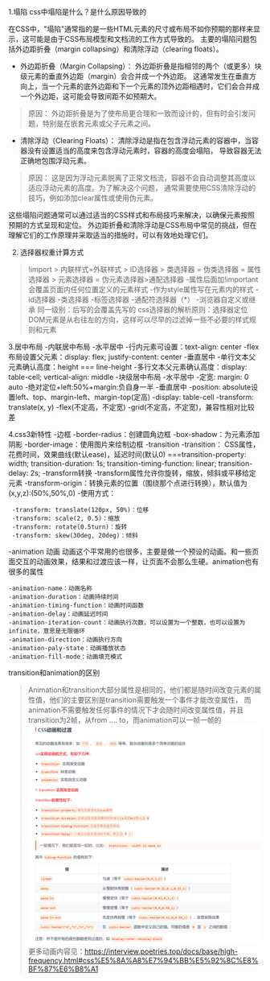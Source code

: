 1.塌陷
css中塌陷是什么？是什么原因导致的

在CSS中，"塌陷"通常指的是一些HTML元素的尺寸或布局不如你预期的那样来显示，这可能是由于CSS布局模型和文档流的工作方式导致的。
主要的塌陷问题包括外边距折叠（margin collapsing）和清除浮动（clearing floats）。

- 外边距折叠（Margin Collapsing）： 外边距折叠是指相邻的两个（或更多）块级元素的垂直外边距（margin）会合并成一个外边距。
这通常发生在垂直方向上，当一个元素的底外边距和下一个元素的顶外边距相遇时，它们会合并成一个外边距，这可能会导致间距不如预期大。

>原因： 外边距折叠是为了使布局更合理和一致而设计的，但有时会引发问题，特别是在嵌套元素或父子元素之间。

- 清除浮动（Clearing Floats）： 清除浮动是指在包含浮动元素的容器中，当容器没有设置适当的高度来包含浮动元素时，容器的高度会塌陷，
导致容器无法正确地包围浮动元素。

>原因： 这是因为浮动元素脱离了正常文档流，容器不会自动调整其高度以适应浮动元素的高度。为了解决这个问题，
通常需要使用CSS清除浮动的技巧，例如添加clear属性或使用伪元素。

这些塌陷问题通常可以通过适当的CSS样式和布局技巧来解决，以确保元素按照预期的方式呈现和定位。
外边距折叠和清除浮动是CSS布局中常见的挑战，但在理解它们的工作原理并采取适当的措施时，可以有效地处理它们。


2. 选择器权重计算方式
>!import > 内联样式=外联样式 > ID选择器 > 类选择器 = 伪类选择器 = 属性选择器 > 元素选择器 = 伪元素选择器>通配选择器
-属性后面加!important会覆盖页面内任何位置定义的元素样式
-作为style属性写在元素内的样式
-id选择器
-类选择器
-标签选择器
-通配符选择器（*）
-浏览器自定义或继承
> 同一级别：后写的会覆盖先写的
> css选择器的解析原则：选择器定位DOM元素是从右往左的方向，这样可以尽早的过滤掉一些不必要的样式规则和元素


3.居中布局
-内联居中布局
 -水平居中
  -行内元素可设置：text-align: center
  -flex布局设置父元素：display: flex; justify-content: center
 -垂直居中
  -单行文本父元素确认高度：height === line-height
  -多行文本父元素确认高度：display: table-cell; vertical-align: middle
-块级居中布局
 -水平居中
  -定宽: margin: 0 auto
  -绝对定位+left:50%+margin:负自身一半
 -垂直居中
  -position: absolute设置left、top、margin-left、margin-top(定高)
  -display: table-cell
  -transform: translate(x, y)
  -flex(不定高，不定宽)
  -grid(不定高，不定宽)，兼容性相对比较差

4.css3新特性
-边框
 -border-radius：创建圆角边框
 -box-shadow：为元素添加阴影
 -border-image：使用图片来绘制边框
-transition
    -transition： CSS属性，花费时间，效果曲线(默认ease)，延迟时间(默认0) ===transition-property: width;
        transition-duration: 1s;
        transition-timing-function: linear;
        transition-delay: 2s;
-transform转换
    -transform属性允许你旋转，缩放，倾斜或平移给定元素
    -transform-origin：转换元素的位置（围绕那个点进行转换），默认值为(x,y,z):(50%,50%,0)
    -使用方式：
    
     -transform: translate(120px, 50%)：位移
     -transform: scale(2, 0.5)：缩放
     -transform: rotate(0.5turn)：旋转
     -transform: skew(30deg, 20deg)：倾斜
-animation 动画
动画这个平常用的也很多，主要是做一个预设的动画。和一些页面交互的动画效果，结果和过渡应该一样，让页面不会那么生硬。animation也有很多的属性

    -animation-name：动画名称
    -animation-duration：动画持续时间
    -animation-timing-function：动画时间函数
    -animation-delay：动画延迟时间
    -animation-iteration-count：动画执行次数，可以设置为一个整数，也可以设置为infinite，意思是无限循环
    -animation-direction：动画执行方向
    -animation-paly-state：动画播放状态
    -animation-fill-mode：动画填充模式
transition和animation的区别
>Animation和transition大部分属性是相同的，他们都是随时间改变元素的属性值，他们的主要区别是transition需要触发一个事件才能改变属性，
> 而animation不需要触发任何事件的情况下才会随时间改变属性值，并且transition为2帧，从from .... to，而animation可以一帧一帧的
![img.png](img.png)
更多动画内容见：https://interview.poetries.top/docs/base/high-frequency.html#css%E5%8A%A8%E7%94%BB%E5%92%8C%E8%BF%87%E6%B8%A1
